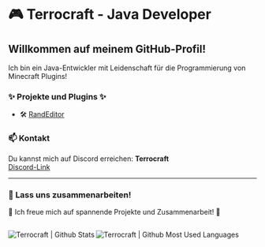 # 🎮 Terrocraft - Java Developer

## Willkommen auf meinem GitHub-Profil!

Ich bin ein Java-Entwickler mit Leidenschaft für die Programmierung von Minecraft Plugins!

### ✨ Projekte und Plugins ✨

- 🛠️ [RandEditor](https://github.com/Terrocraft/Randeditor)

### 📫 Kontakt

Du kannst mich auf Discord erreichen: **Terrocraft**  
[Discord-Link](https://discord.com/users/Terrocraft)

---

### 🚀 Lass uns zusammenarbeiten!

🌟 Ich freue mich auf spannende Projekte und Zusammenarbeit! 🌟
##

<img align="left" alt="Terrocraft | Github Stats" src="https://github-readme-stats.vercel.app/api?username=Terrocraft&count_private=true&show_icons=true&hide_border=true5&bg_color=30,e96443,904e95&title_color=fff&text_color=fff" />
<img align="left" alt="Terrocraft | Github Most Used Languages" src="https://github-readme-stats.vercel.app/api/top-langs/?username=Terrocraft&count_private=true&show_icons=true&hide_border=true5&bg_color=30,e96443,904e95&title_color=fff&text_color=fff" />
